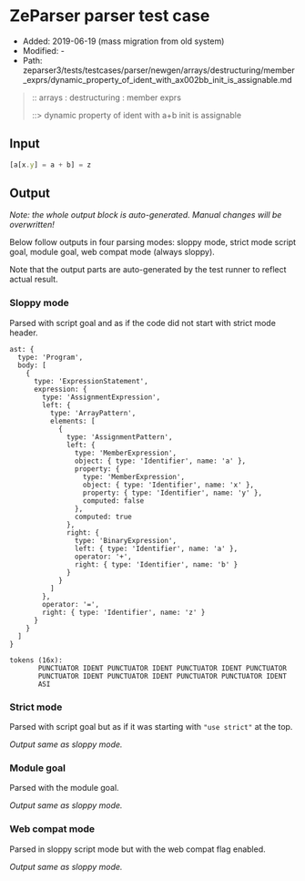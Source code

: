 # ZeParser parser test case

- Added: 2019-06-19 (mass migration from old system)
- Modified: -
- Path: zeparser3/tests/testcases/parser/newgen/arrays/destructuring/member_exprs/dynamic_property_of_ident_with_ax002bb_init_is_assignable.md

> :: arrays : destructuring : member exprs
>
> ::> dynamic property of ident with a+b init is assignable

## Input

`````js
[a[x.y] = a + b] = z
`````

## Output

_Note: the whole output block is auto-generated. Manual changes will be overwritten!_

Below follow outputs in four parsing modes: sloppy mode, strict mode script goal, module goal, web compat mode (always sloppy).

Note that the output parts are auto-generated by the test runner to reflect actual result.

### Sloppy mode

Parsed with script goal and as if the code did not start with strict mode header.

`````
ast: {
  type: 'Program',
  body: [
    {
      type: 'ExpressionStatement',
      expression: {
        type: 'AssignmentExpression',
        left: {
          type: 'ArrayPattern',
          elements: [
            {
              type: 'AssignmentPattern',
              left: {
                type: 'MemberExpression',
                object: { type: 'Identifier', name: 'a' },
                property: {
                  type: 'MemberExpression',
                  object: { type: 'Identifier', name: 'x' },
                  property: { type: 'Identifier', name: 'y' },
                  computed: false
                },
                computed: true
              },
              right: {
                type: 'BinaryExpression',
                left: { type: 'Identifier', name: 'a' },
                operator: '+',
                right: { type: 'Identifier', name: 'b' }
              }
            }
          ]
        },
        operator: '=',
        right: { type: 'Identifier', name: 'z' }
      }
    }
  ]
}

tokens (16x):
       PUNCTUATOR IDENT PUNCTUATOR IDENT PUNCTUATOR IDENT PUNCTUATOR
       PUNCTUATOR IDENT PUNCTUATOR IDENT PUNCTUATOR PUNCTUATOR IDENT
       ASI
`````

### Strict mode

Parsed with script goal but as if it was starting with `"use strict"` at the top.

_Output same as sloppy mode._

### Module goal

Parsed with the module goal.

_Output same as sloppy mode._

### Web compat mode

Parsed in sloppy script mode but with the web compat flag enabled.

_Output same as sloppy mode._

